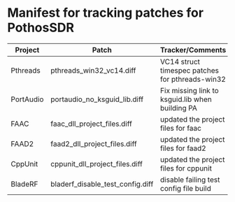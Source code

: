 # Manifest for tracking patches for PothosSDR

| Project       | Patch                                | Tracker/Comments                                      |
| ------------- | ------------------------------------ | ----------------------------------------------------- |
| Pthreads      | pthreads_win32_vc14.diff             | VC14 struct timespec patches for pthreads-win32       |
| PortAudio     | portaudio_no_ksguid_lib.diff         | Fix missing link to ksguid.lib when building PA       |
| FAAC          | faac_dll_project_files.diff          | updated the project files for faac                    |
| FAAD2         | faad2_dll_project_files.diff         | updated the project files for faad2                   |
| CppUnit       | cppunit_dll_project_files.diff       | updated the project files for cppunit                 |
| BladeRF       | bladerf_disable_test_config.diff     | disable failing test config file build                |
